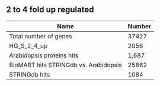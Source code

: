 ## 2 to 4 fold up regulated

| Name | Number |
| ----- | ----- |
| Total number of genes | 37427 |
| HG_S_2_4_up | 2056 |
| Arabidopsis proteins hits | 1,687 |
| BioMART hits STRINGdb vs. Arabidopsis | 25862 |
| STRINGdb hits | 1084 |
